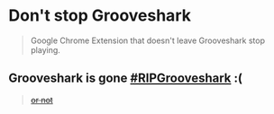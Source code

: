 # Don't stop Grooveshark

> Google Chrome Extension that doesn't leave Grooveshark stop playing.

## Grooveshark is gone [#RIPGrooveshark](http://grooveshark.com/) :(

> ~~[or not](http://grooveshark.im/)~~
